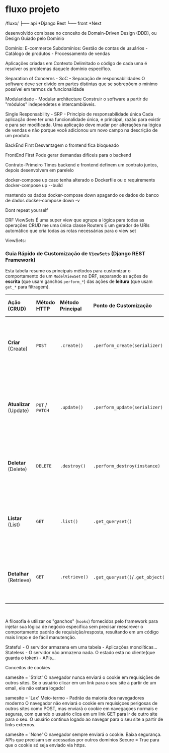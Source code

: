# fluxo projeto

/fluxo/
├── api *Django Rest
└── front *Next

desenvolvido com base no conceito de Domain-Driven Design (DDD), ou Design Guiado pelo Domínio

Domínio: E-commerce
Subdomínios: Gestão de contas de usuários - Catálogo de produtos - Processamento de vendas

Aplicações criadas em Contexto Delimitado o código de cada uma é resolver os problemas daquele domínio especifíco.

Separation of Concerns - SoC - Separação de responsabilidades
    O software deve ser divido em partes distintas que se sobrepõem o mínimo possível em termos de funcionalidade

Modularidade - Modular architecture 
    Construir o software a partir de "módulos" independetes e intercambiáveis.

Single Responsability - SRP - Princípio de responsabilidade única
    Cada aplicação deve ter uma funcionalidade única, e principal, razão para existir e para ser modificada. Uma aplicação deve mudar por alterações na lógica de vendas e não porque você adicionou um novo campo na descrição de um produto.

BackEnd First
   Desvantagem o frontend fica bloqueado

FrontEnd First
    Pode gerar demandas difíceis para o backend

Contrato-Primeiro
    Times backend e frontend definem um contrato juntos, depois desenvolvem em parelelo

docker-compose up 
caso tenha alterado o Dockerfile ou o requirements 
docker-compose up --build

mantendo os dados
docker-compose down
apagando os dados do banco de dados
docker-compose down -v

Dont repeat yourself 

DRF
ViewSets 
    É uma super view que agrupa a lógica para todas as operações CRUD me uma única classe
Routers 
    É um gerador de URls automático que cria todas as rotas necessárias para o view set

ViewSets: 

### Guia Rápido de Customização de `ViewSets` (Django REST Framework)

Esta tabela resume os principais métodos para customizar o comportamento de um `ModelViewSet` no DRF, separando as ações de **escrita** (que usam ganchos `perform_*`) das ações de **leitura** (que usam `get_*` para filtragem).

| Ação (CRUD)             | Método HTTP     | Método Principal      | Ponto de Customização          | Propósito Principal da Customização                                                                 |
| :---------------------- | :-------------- | :-------------------- | :----------------------------- | :-------------------------------------------------------------------------------------------------- |
| **Criar** (Create)      | `POST`          | `.create()`           | `.perform_create(serializer)`  | Executar lógica customizada **antes de salvar** um novo objeto (ex: associar ao usuário, enviar e-mail). |
| **Atualizar** (Update)  | `PUT` / `PATCH` | `.update()`           | `.perform_update(serializer)`  | Executar lógica customizada **antes de salvar** uma atualização (ex: logar alteração, atualizar `modified_by`). |
| **Deletar** (Delete)    | `DELETE`        | `.destroy()`          | `.perform_destroy(instance)`   | Customizar a exclusão (ex: "soft delete" em vez de apagar do banco, invalidar um cache).              |
| **Listar** (List)       | `GET`           | `.list()`             | `.get_queryset()`              | **Filtrar** o conjunto de dados retornado (ex: mostrar apenas itens pertencentes ao usuário logado).      |
| **Detalhar** (Retrieve) | `GET`           | `.retrieve()`         | `.get_queryset()`/`.get_object()` | **Filtrar ou modificar** a busca de um único objeto (ex: garantir permissões de acesso ao objeto).   |

<br>

A filosofia é utilizar os "ganchos" (`hooks`) fornecidos pelo framework para injetar sua lógica de negócio específica sem precisar reescrever o comportamento padrão de requisição/resposta, resultando em um código mais limpo e de fácil manutenção.

Stateful - O servidor armazena em uma tabela - Aplicações monolíticas...
Stateless - O servidor não armazena nada. O estado está no cliente(que guarda o token) - APIs...

Conceitos de cookies

samesite = 'Strict'
    O navegador nunca enviará o cookie em requisições de outros sites.
    Se o usuário clicar em um link para o seu site a partir de um email, ele não estará logado!

samesite = 'Lax'
    Meio-termo - Padrão da maioria dos navegadores moderno
    O navegador não enviará o cookie em requisiçoes perigosas de outros sites como POST, mas enviará o cookie em navegaçoes normais e seguras, com quando o usuário clica em um link GET para ir de outro site para o seu.
    O usuário continua logado ao navegar para o seu site a partir de links externos.

samesite = 'None'
    O navegador sempre enviará o cookie. Baixa segurança.
    APIs que precisam ser acessadas por outros domínios
    Secure = True para que o cookie só seja enviado via https.